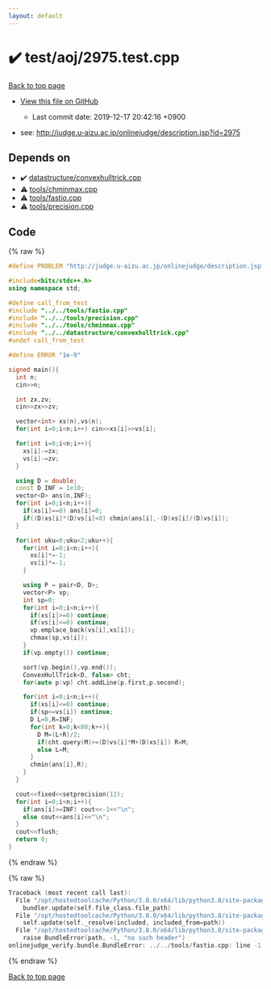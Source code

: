 ```yaml
---
layout: default
---
```


<!-- mathjax config similar to math.stackexchange -->
<script type="text/javascript" async
  src="https://cdnjs.cloudflare.com/ajax/libs/mathjax/2.7.5/MathJax.js?config=TeX-MML-AM_CHTML">
</script>
<script type="text/x-mathjax-config">
  MathJax.Hub.Config({
    TeX: { equationNumbers: { autoNumber: "AMS" }},
    tex2jax: {
      inlineMath: [ ['$','$'] ],
      processEscapes: true
    },
    "HTML-CSS": { matchFontHeight: false },
    displayAlign: "left",
    displayIndent: "2em"
  });
</script>

<script type="text/javascript" src="https://cdnjs.cloudflare.com/ajax/libs/jquery/3.4.1/jquery.min.js"></script>
<script src="https://cdn.jsdelivr.net/npm/jquery-balloon-js@1.1.2/jquery.balloon.min.js" integrity="sha256-ZEYs9VrgAeNuPvs15E39OsyOJaIkXEEt10fzxJ20+2I=" crossorigin="anonymous"></script>
<script type="text/javascript" src="../../../assets/js/copy-button.js"></script>
<link rel="stylesheet" href="../../../assets/css/copy-button.css" />


# :heavy_check_mark: test/aoj/2975.test.cpp

<a href="../../../index.html">Back to top page</a>

* <a href="{{ site.github.repository_url }}/blob/master/test/aoj/2975.test.cpp">View this file on GitHub</a>
    - Last commit date: 2019-12-17 20:42:16 +0900


* see: <a href="http://judge.u-aizu.ac.jp/onlinejudge/description.jsp?id=2975">http://judge.u-aizu.ac.jp/onlinejudge/description.jsp?id=2975</a>


## Depends on

* :heavy_check_mark: <a href="../../../library/datastructure/convexhulltrick.cpp.html">datastructure/convexhulltrick.cpp</a>
* :warning: <a href="../../../library/tools/chminmax.cpp.html">tools/chminmax.cpp</a>
* :warning: <a href="../../../library/tools/fastio.cpp.html">tools/fastio.cpp</a>
* :warning: <a href="../../../library/tools/precision.cpp.html">tools/precision.cpp</a>


## Code

<a id="unbundled"></a>
{% raw %}
```cpp
#define PROBLEM "http://judge.u-aizu.ac.jp/onlinejudge/description.jsp?id=2975"

#include<bits/stdc++.h>
using namespace std;

#define call_from_test
#include "../../tools/fastio.cpp"
#include "../../tools/precision.cpp"
#include "../../tools/chminmax.cpp"
#include "../../datastructure/convexhulltrick.cpp"
#undef call_from_test

#define ERROR "1e-9"

signed main(){
  int n;
  cin>>n;

  int zx,zv;
  cin>>zx>>zv;

  vector<int> xs(n),vs(n);
  for(int i=0;i<n;i++) cin>>xs[i]>>vs[i];

  for(int i=0;i<n;i++){
    xs[i]-=zx;
    vs[i]-=zv;
  }

  using D = double;
  const D INF = 1e10;
  vector<D> ans(n,INF);
  for(int i=0;i<n;i++){
    if(xs[i]==0) ans[i]=0;
    if((D)xs[i]*(D)vs[i]<0) chmin(ans[i],-(D)xs[i]/(D)vs[i]);
  }

  for(int uku=0;uku<2;uku++){
    for(int i=0;i<n;i++){
      xs[i]*=-1;
      vs[i]*=-1;
    }

    using P = pair<D, D>;
    vector<P> vp;
    int sp=0;
    for(int i=0;i<n;i++){
      if(xs[i]>=0) continue;
      if(vs[i]<=0) continue;
      vp.emplace_back(vs[i],xs[i]);
      chmax(sp,vs[i]);
    }
    if(vp.empty()) continue;

    sort(vp.begin(),vp.end());
    ConvexHullTrick<D, false> cht;
    for(auto p:vp) cht.addLine(p.first,p.second);

    for(int i=0;i<n;i++){
      if(xs[i]<=0) continue;
      if(sp<=vs[i]) continue;
      D L=0,R=INF;
      for(int k=0;k<80;k++){
        D M=(L+R)/2;
        if(cht.query(M)>=(D)vs[i]*M+(D)xs[i]) R=M;
        else L=M;
      }
      chmin(ans[i],R);
    }
  }

  cout<<fixed<<setprecision(12);
  for(int i=0;i<n;i++){
    if(ans[i]>=INF) cout<<-1<<"\n";
    else cout<<ans[i]<<"\n";
  }
  cout<<flush;
  return 0;
}

```
{% endraw %}

<a id="bundled"></a>
{% raw %}
```cpp
Traceback (most recent call last):
  File "/opt/hostedtoolcache/Python/3.8.0/x64/lib/python3.8/site-packages/onlinejudge_verify/docs.py", line 339, in write_contents
    bundler.update(self.file_class.file_path)
  File "/opt/hostedtoolcache/Python/3.8.0/x64/lib/python3.8/site-packages/onlinejudge_verify/bundle.py", line 150, in update
    self.update(self._resolve(included, included_from=path))
  File "/opt/hostedtoolcache/Python/3.8.0/x64/lib/python3.8/site-packages/onlinejudge_verify/bundle.py", line 52, in _resolve
    raise BundleError(path, -1, "no such header")
onlinejudge_verify.bundle.BundleError: ../../tools/fastio.cpp: line -1: no such header

```
{% endraw %}

<a href="../../../index.html">Back to top page</a>

